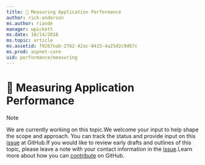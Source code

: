 ```yaml
---
title: 🔧 Measuring Application Performance
author: rick-anderson
ms.author: riande
manager: wpickett
ms.date: 10/14/2016
ms.topic: article
ms.assetid: f9267eab-2762-42ac-8415-4a25d2c9d67c
ms.prod: aspnet-core
uid: performance/measuring
---
```

# 🔧 Measuring Application Performance

> [!NOTE]
> We are currently working on this topic.We welcome your input to help shape the scope and approach. You can track the status and provide input on this [issue](https://github.com/aspnet/Docs/issues/100) at GitHub.If you would like to review early drafts and outlines of this topic, please leave a note with your contact information in the [issue](https://github.com/aspnet/Docs/issues/100).Learn more about how you can [contribute](https://github.com/aspnet/Docs/blob/master/CONTRIBUTING.md) on GitHub.
